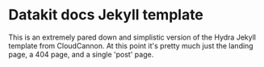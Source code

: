 # Datakit docs Jekyll template

This is an extremely pared down and simplistic version of the Hydra Jekyll template from CloudCannon. At this point it's pretty much just the landing page, a 404 page, and a single 'post' page.
